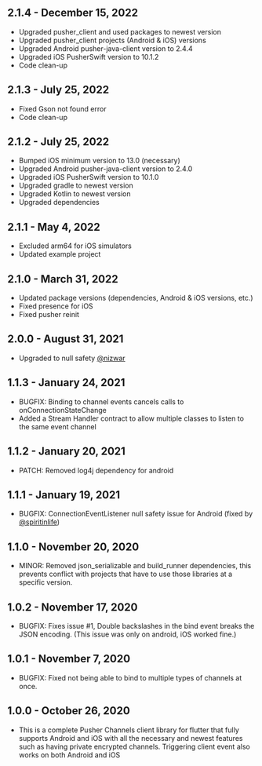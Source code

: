 ## 2.1.4 - December 15, 2022
* Upgraded pusher_client and used packages to newest version
* Upgraded pusher_client projects (Android & iOS) versions
* Upgraded Android pusher-java-client version to 2.4.4
* Upgraded iOS PusherSwift version to 10.1.2
* Code clean-up

## 2.1.3 - July 25, 2022
* Fixed Gson not found error
* Code clean-up

## 2.1.2 - July 25, 2022
* Bumped iOS minimum version to 13.0 (necessary)
* Upgraded Android pusher-java-client version to 2.4.0
* Upgraded iOS PusherSwift version to 10.1.0
* Upgraded gradle to newest version
* Upgraded Kotlin to newest version
* Upgraded dependencies

## 2.1.1 - May 4, 2022
* Excluded arm64 for iOS simulators
* Updated example project

## 2.1.0 - March 31, 2022
* Updated package versions (dependencies, Android & iOS versions, etc.)
* Fixed presence for iOS
* Fixed pusher reinit

## 2.0.0 - August 31, 2021
* Upgraded to null safety [@nizwar](https://github.com/nizwar)

## 1.1.3 - January 24, 2021
* BUGFIX: Binding to channel events cancels calls to onConnectionStateChange
* Added a Stream Handler contract to allow multiple classes to listen to the same event channel

## 1.1.2 - January 20, 2021
* PATCH: Removed log4j dependency for android

## 1.1.1 - January 19, 2021
* BUGFIX: ConnectionEventListener null safety issue for Android (fixed by [@spiritinlife](https://github.com/spiritinlife))

## 1.1.0 - November 20, 2020
* MINOR: Removed json_serializable and build_runner dependencies, this prevents conflict with projects that have to use those libraries at a specific version.

## 1.0.2 - November 17, 2020
* BUGFIX: Fixes issue #1, Double backslashes in the bind event breaks the JSON encoding. (This issue was only on android, iOS worked fine.)

## 1.0.1 - November 7, 2020

* BUGFIX: Fixed not being able to bind to multiple types of channels at once.

## 1.0.0 - October 26, 2020

* This is a complete Pusher Channels client library for flutter that fully supports Android and iOS with all the necessary and newest features such as having private encrypted channels. Triggering client event also works on both Android and iOS
